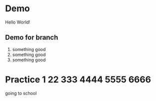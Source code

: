 # Demo

Hello World!

## Demo for branch

1. something good
2. something good
3. something good

# Practice 1 22 333 4444 5555 6666

going to school
